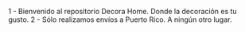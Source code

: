 1 - Bienvenido al repositorio Decora Home. Donde la decoración es tu gusto.
2 - Sólo realizamos envíos a Puerto Rico. A ningún otro lugar.
